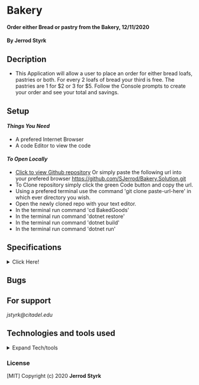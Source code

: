 # **Bakery**

#### Order either Bread or pastry from the Bakery, 12/11/2020

#### **By Jerrod Styrk**

## Decription
- This Application will  allow a user to place an order for either bread loafs, pastries or both. For every 2 loafs of bread your third is free. The pastries are 1 for $2 or 3 for $5. Follow the Console prompts to create your order and see your total and savings.

## Setup

 #### _Things You Need_
 * A prefered Internet Browser
 * A code Editor to view the code 

 #### _To Open Locally_

- [Click to view Github repository](https://github.com/SJerrod/Bakery.Solution.git) Or simply paste the following url into your prefered browser https://github.com/SJerrod/Bakery.Solution.git
- To Clone repository simply click the green Code button and copy the url.
- Using a prefered terminal use the command 'git clone paste-url-here' in which ever directory you wish.
- Open the newly cloned repo with your text editor.
- In the terminal run command 'cd BakedGoods'
- In the terminal run command 'dotnet restore'
- In the terminal run command 'dotnet build'
- In the terminal run command 'dotnet run'


## Specifications

<details>
<summary>Click Here!</summary>

| specification | input | output |
| :------------ | :---- | :----- |
| Prompts User to choose a product | *Bread/Pastry | Bread |
| Prompts User to choose amount | 3 | 3 loafs of Bread |
| Confirm any more products to add | *Y/N | Y |
| Bread($5) is Buy 2, Get 1 Free | (3 * $5)-$5 | $10 |
| Pastry is Buy 1 for $2 or 3 for $5 | 2 * $2 | $4 | 
| Returns Price of order to Customer | 3(Bread) + 2(Pastry)| Total= $14.00 |

</details>

## Bugs

## For support

_jstyrk@citadel.edu_

## Technologies and tools used

<details>
  <summary>Expand Tech/tools</summary>

- Visual Studio Code
- C#
- markdown


</details>

### License

[MIT] Copyright (c) 2020 **Jerrod Styrk**